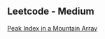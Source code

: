 ## Leetcode - Medium
[Peak Index in a Mountain Array](https://leetcode.com/problems/peak-index-in-a-mountain-array/)

